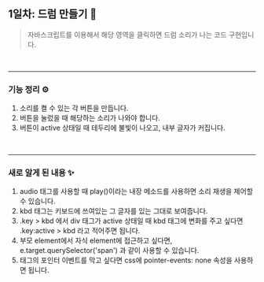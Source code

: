 ## 1일차: 드럼 만들기 🥁

> 자바스크립트를 이용해서 해당 영역을 클릭하면 드럼 소리가 나는 코드 구현입니다.

<br>

---

### 기능 정리 ⚙️

1. 소리를 켤 수 있는 각 버튼을 만듭니다.
2. 버튼을 눌렀을 때 해당하는 소리가 나와야 합니다.
3. 버튼이 active 상태일 때 테두리에 불빛이 나오고, 내부 글자가 커집니다.

<br>

---

### 새로 알게 된 내용 ✨

1. audio 태그를 사용할 때 play()이라는 내장 메소드를 사용하면 소리 재생을 제어할 수 있습니다.
2. kbd 태그는 키보드에 쓰여있는 그 글자를 있는 그대로 보여줍니다.
3. .key > kbd 에서 div 태그가 active 상태일 때 kbd 태그에 변화를 주고 싶다면 .key:active > kbd 라고 적어주면 됩니다.
4. 부모 element에서 자식 element에 접근하고 싶다면, e.target.querySelector('span') 과 같이 사용할 수 있습니다.
5. 태그의 포인터 이벤트를 막고 싶다면 css에 pointer-events: none 속성을 사용하면 됩니다.
